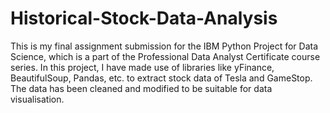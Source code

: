 # Historical-Stock-Data-Analysis
This is my final assignment submission for the IBM Python Project for Data Science, which is a part of the Professional Data Analyst Certificate course series.
In this project, I have made use of libraries like yFinance, BeautifulSoup, Pandas, etc. to extract stock data of Tesla and GameStop.
The data has been cleaned and modified to be suitable for data visualisation.
